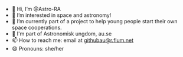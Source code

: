 - 👋 Hi, I’m @Astro-RA
- 👀 I’m interested in space and astronomy!
- 🌱 I’m currently part of a project to help young people start their own space cooperations.
- 🖖 I'm part of Astronomisk ungdom, au.se
- 📫 How to reach me: email at githubau@r.flum.net
- 😄 Pronouns: she/her

<!---
Astro-RA/Astro-RA is a ✨ special ✨ repository because its `README.md` (this file) appears on your GitHub profile.
You can click the Preview link to take a look at your changes.
--->

